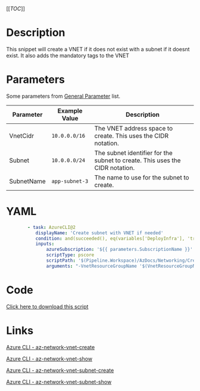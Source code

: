 [[_TOC_]]

# Description

This snippet will create a VNET if it does not exist with a subnet if it doesnt exist. It also adds the mandatory tags to the VNET

# Parameters

Some parameters from [General Parameter](/Azure/Azure-CLI-Snippets) list.

| Parameter  | Example Value  | Description                                                                  |
| ---------- | -------------- | ---------------------------------------------------------------------------- |
| VnetCidr   | `10.0.0.0/16`  | The VNET address space to create. This uses the CIDR notation.               |
| Subnet     | `10.0.0.0/24`  | The subnet identifier for the subnet to create. This uses the CIDR notation. |
| SubnetName | `app-subnet-3` | The name to use for the subnet to create.                                    |

# YAML

```yaml
        - task: AzureCLI@2
           displayName: 'Create subnet with VNET if needed'
           condition: and(succeeded(), eq(variables['DeployInfra'], 'true'))
           inputs:
               azureSubscription: '${{ parameters.SubscriptionName }}'
               scriptType: pscore
               scriptPath: '$(Pipeline.Workspace)/AzDocs/Networking/Create-subnet-with-VNET-if-needed.ps1'
               arguments: "-VnetResourceGroupName '$(VnetResourceGroupName)' -VnetName '$(VnetName)' -VnetCidr '$(VnetCidr)' -SubnetName '$(SubnetName)' -Subnet '$(Subnet)' -DNSServers '$(DNSServers)' -ResourceTags $(ResourceTags)"
```

# Code

[Click here to download this script](../../../../src/Networking/Create-subnet-with-VNET-if-needed.ps1)

# Links

[Azure CLI - az-network-vnet-create](https://docs.microsoft.com/en-us/cli/azure/network/vnet?view=azure-cli-latest#az-network-vnet-create)

[Azure CLI - az-network-vnet-show](https://docs.microsoft.com/en-us/cli/azure/network/vnet?view=azure-cli-latest#az-network-vnet-show)

[Azure CLI - az-network-vnet-subnet-create](https://docs.microsoft.com/en-us/cli/azure/network/vnet/subnet?view=azure-cli-latest#az-network-vnet-subnet-create)

[Azure CLI - az-network-vnet-subnet-show](https://docs.microsoft.com/en-us/cli/azure/network/vnet/subnet?view=azure-cli-latest#az-network-vnet-subnet-show)
